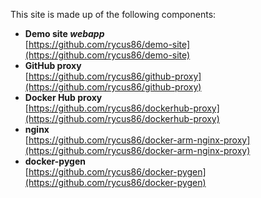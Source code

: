 This site is made up of the following components:

- __Demo site *webapp*__  
  [https://github.com/rycus86/demo-site](https://github.com/rycus86/demo-site)
- __GitHub proxy__  
  [https://github.com/rycus86/github-proxy](https://github.com/rycus86/github-proxy)
- __Docker Hub proxy__  
  [https://github.com/rycus86/dockerhub-proxy](https://github.com/rycus86/dockerhub-proxy)
- __nginx__  
  [https://github.com/rycus86/docker-arm-nginx-proxy](https://github.com/rycus86/docker-arm-nginx-proxy)
- __docker-pygen__  
  [https://github.com/rycus86/docker-pygen](https://github.com/rycus86/docker-pygen)
